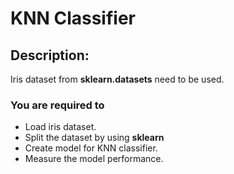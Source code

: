 # KNN Classifier

## Description: ##

Iris dataset from **sklearn.datasets** need to be used.

### You are required to ###

* Load iris dataset.
* Split the dataset by using **sklearn**
* Create model for KNN classifier.
* Measure the model performance.
